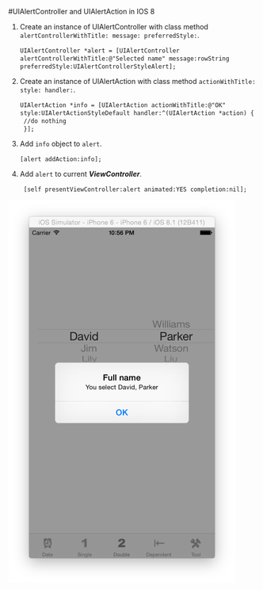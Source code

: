 #UIAlertController and UIAlertAction in IOS 8

1. Create an instance of UIAlertController with class method `alertControllerWithTitle: message: preferredStyle:`.

       UIAlertController *alert = [UIAlertController alertControllerWithTitle:@"Selected name" message:rowString preferredStyle:UIAlertControllerStyleAlert];
	
2. Create an instance of UIAlertAction with class method `actionWithTitle: style: handler:`.
            
       UIAlertAction *info = [UIAlertAction actionWithTitle:@"OK" style:UIAlertActionStyleDefault handler:^(UIAlertAction *action) {
        //do nothing
        }];
3. Add `info` object to `alert`.

       [alert addAction:info]; 
       
4. Add `alert` to current ***ViewController***.

		[self presentViewController:alert animated:YES completion:nil];
		
  ![MouController icon](./resources/20150302/alertcontroller.png)
